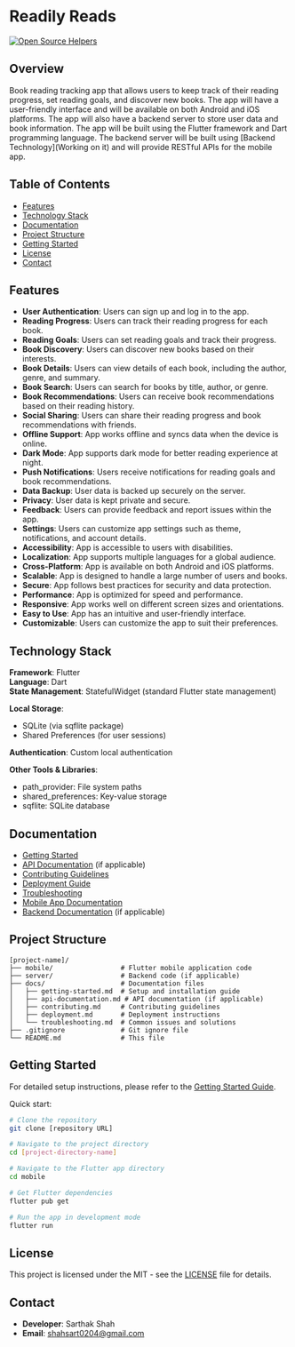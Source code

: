 # Readily Reads

[![Open Source Helpers](https://www.codetriage.com/saither0204/readily_reads/badges/users.svg)](https://www.codetriage.com/saither0204/readily_reads)

## Overview

Book reading tracking app that allows users to keep track of their reading progress, set reading goals, and discover new books. The app will have a user-friendly interface and will be available on both Android and iOS platforms. The app will also have a backend server to store user data and book information. The app will be built using the Flutter framework and Dart programming language. The backend server will be built using [Backend Technology](Working on it) and will provide RESTful APIs for the mobile app.

## Table of Contents

- [Features](#features)
- [Technology Stack](#technology-stack)
- [Documentation](#documentation)
- [Project Structure](#project-structure)
- [Getting Started](#getting-started)
- [License](#license)
- [Contact](#contact)

## Features

- **User Authentication**: Users can sign up and log in to the app.
- **Reading Progress**: Users can track their reading progress for each book.
- **Reading Goals**: Users can set reading goals and track their progress.
- **Book Discovery**: Users can discover new books based on their interests.
- **Book Details**: Users can view details of each book, including the author, genre, and summary.
- **Book Search**: Users can search for books by title, author, or genre.
- **Book Recommendations**: Users can receive book recommendations based on their reading history.
- **Social Sharing**: Users can share their reading progress and book recommendations with friends.
- **Offline Support**: App works offline and syncs data when the device is online.
- **Dark Mode**: App supports dark mode for better reading experience at night.
- **Push Notifications**: Users receive notifications for reading goals and book recommendations.
- **Data Backup**: User data is backed up securely on the server.
- **Privacy**: User data is kept private and secure.
- **Feedback**: Users can provide feedback and report issues within the app.
- **Settings**: Users can customize app settings such as theme, notifications, and account details.
- **Accessibility**: App is accessible to users with disabilities.
- **Localization**: App supports multiple languages for a global audience.
- **Cross-Platform**: App is available on both Android and iOS platforms.
- **Scalable**: App is designed to handle a large number of users and books.
- **Secure**: App follows best practices for security and data protection.
- **Performance**: App is optimized for speed and performance.
- **Responsive**: App works well on different screen sizes and orientations.
- **Easy to Use**: App has an intuitive and user-friendly interface.
- **Customizable**: Users can customize the app to suit their preferences.

## Technology Stack

**Framework**: Flutter  
**Language**: Dart  
**State Management**: StatefulWidget (standard Flutter state management)  

**Local Storage**:

- SQLite (via sqflite package)
- Shared Preferences (for user sessions)

**Authentication**: Custom local authentication  

**Other Tools & Libraries**:

- path_provider: File system paths
- shared_preferences: Key-value storage
- sqflite: SQLite database

## Documentation

- [Getting Started](./docs/getting-started.md)
- [API Documentation](./docs/api-documentation.md) (if applicable)
- [Contributing Guidelines](./docs/contributing.md)
- [Deployment Guide](./docs/deployment.md)
- [Troubleshooting](./docs/troubleshooting.md)
- [Mobile App Documentation](./mobile/README.md)
- [Backend Documentation](./server/README.md) (if applicable)

## Project Structure

```plaintext
[project-name]/
├── mobile/                 # Flutter mobile application code
├── server/                 # Backend code (if applicable)
├── docs/                   # Documentation files
│   ├── getting-started.md  # Setup and installation guide
│   ├── api-documentation.md # API documentation (if applicable)
│   ├── contributing.md     # Contributing guidelines
│   ├── deployment.md       # Deployment instructions
│   └── troubleshooting.md  # Common issues and solutions
├── .gitignore              # Git ignore file
└── README.md               # This file
```

## Getting Started

For detailed setup instructions, please refer to the [Getting Started Guide](./docs/getting-started.md).

Quick start:

```bash
# Clone the repository
git clone [repository URL]

# Navigate to the project directory
cd [project-directory-name]

# Navigate to the Flutter app directory
cd mobile

# Get Flutter dependencies
flutter pub get

# Run the app in development mode
flutter run
```

## License

This project is licensed under the MIT - see the [LICENSE](LICENSE) file for details.

## Contact

- **Developer**: Sarthak Shah
- **Email**: <shahsart0204@gmail.com>
